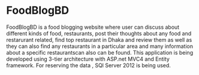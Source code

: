 # FoodBlogBD
FoodBlogBD is a food blogging website where user can discuss about different kinds of food, restaurants, post their thoughts about any food
and restarurant related, find top restaurant in Dhaka and review them as well as they can also find any restaurants in a particular area 
and many information about a specific restaurantscan also can be found. 
This application is being developed using 3-tier architecture with ASP.net MVC4 and Entity framework. For reserving the data , SQl Server
2012 is being used.
